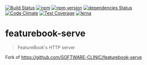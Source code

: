 [![Build Status](https://github.com/jkroepke/featurebook-js/workflows/CI/badge.svg)](https://github.com/jkroepke/featurebook-js)
[![npm](https://img.shields.io/npm/dw/@jkroepke/featurebook-serve)](https://www.npmjs.com/package/@jkroepke/featurebook-serve)
[![npm version](https://img.shields.io/npm/v/@jkroepke/featurebook-serve)](https://www.npmjs.com/package/@jkroepke/featurebook-serve)
[![dependencies Status](https://david-dm.org/jkroepke/featurebook-js/status.svg?path=packages/featurebook-serve)](https://david-dm.org/jkroepke/featurebook-js?path=packages/featurebook-serve)
[![Code Climate](https://codeclimate.com/github/jkroepke/featurebook-js/badges/gpa.svg)](https://codeclimate.com/github/jkroepke/featurebook-js-serve)
[![Test Coverage](https://codeclimate.com/github/jkroepke/featurebook-js/badges/coverage.svg)](https://codeclimate.com/github/jkroepke/featurebook-js/coverage)
[![lerna](https://img.shields.io/badge/maintained%20with-lerna-cc00ff.svg)](https://lerna.js.org/)

# featurebook-serve

> FeatureBook's HTTP server

Fork of https://github.com/SOFTWARE-CLINIC/featurebook-serve
